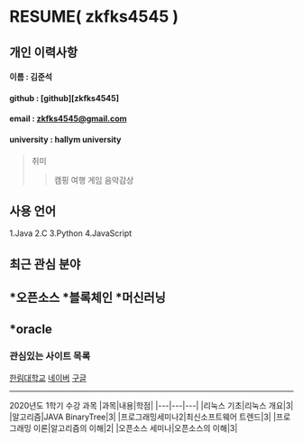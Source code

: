 # RESUME( zkfks4545 )

## 개인 이력사항

#### 이름 : 김준석
#### github : [github][zkfks4545]
#### email : zkfks4545@gmail.com
#### university : hallym university

>취미
>>캠핑
>>여행
>>게임
>>음악감상

## 사용 언어
1.Java
2.C
3.Python
4.JavaScript

## 최근 관심 분야
*오픈소스
*블록체인
*머신러닝
--------------------
*oracle
--------------------
### 관심있는 사이트 목록
[한림대학교][hallym]
[네이버][naver]
[구글][google]

--------------------

2020년도 1학기 수강 과목
|과목|내용|학점|
|---|---|---|
|리눅스 기초|리눅스 개요|3|
|알고리즘|JAVA BinaryTree|3|
|프로그래밍세미나2|최신소프트웨어 트렌드|3|
|프로그래밍 이론|알고리즘의 이해|2|
|오픈소스 세미나|오픈소스의 이해|3|



[github]: https://github.com/zkfks4545
[google]: http://www.google.com
[naver]: http://www.naver.com
[hallym]: http://hallym.ac.kr
